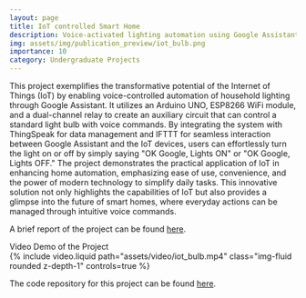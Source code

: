 ```yaml
---
layout: page
title: IoT controlled Smart Home
description: Voice-activated lighting automation using Google Assistant and Internet of Things
img: assets/img/publication_preview/iot_bulb.png
importance: 10
category: Undergraduate Projects
---
```

This project exemplifies the transformative potential of the Internet of Things (IoT) by enabling voice-controlled automation of household lighting through Google Assistant. It utilizes an Arduino UNO, ESP8266 WiFi module, and a dual-channel relay to create an auxiliary circuit that can control a standard light bulb with voice commands. By integrating the system with ThingSpeak for data management and IFTTT for seamless interaction between Google Assistant and the IoT devices, users can effortlessly turn the light on or off by simply saying "OK Google, Lights ON" or "OK Google, Lights OFF." The project demonstrates the practical application of IoT in enhancing home automation, emphasizing ease of use, convenience, and the power of modern technology to simplify daily tasks. This innovative solution not only highlights the capabilities of IoT but also provides a glimpse into the future of smart homes, where everyday actions can be managed through intuitive voice commands.

A brief report of the project can be found <a href="{{ site.url }}{{ site.baseurl }}/assets/pdf/iot_bulb.pdf" target="_blank" rel="noreferrer noopener">here</a>. 



<div class="caption">
    Video Demo of the Project
</div>
<div class="row justify-content-center">
    <div class="col-sm mt-3 mt-md-0 d-flex justify-content-center">
        {% include video.liquid path="assets/video/iot_bulb.mp4" class="img-fluid rounded z-depth-1" controls=true %}
    </div>
</div>



The code repository for this project can be found <a href="https://github.com/dsriaditya999/IoT-Bulb" target="_blank" rel="noreferrer noopener">here</a>. 